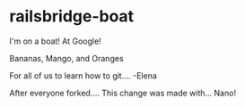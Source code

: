 # railsbridge-boat
I'm on a boat! At Google!

Bananas, Mango, and Oranges

For all of us to learn how to git....
-Elena


After everyone forked....
This change was made with... Nano!
